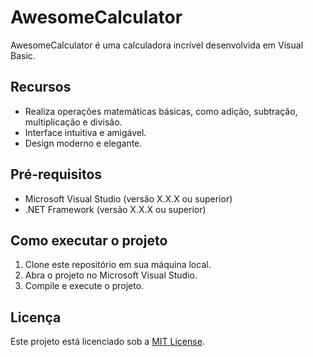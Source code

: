 # AwesomeCalculator

AwesomeCalculator é uma calculadora incrível desenvolvida em Visual Basic.

## Recursos

- Realiza operações matemáticas básicas, como adição, subtração, multiplicação e divisão.
- Interface intuitiva e amigável.
- Design moderno e elegante.

## Pré-requisitos

- Microsoft Visual Studio (versão X.X.X ou superior)
- .NET Framework (versão X.X.X ou superior)

## Como executar o projeto

1. Clone este repositório em sua máquina local.
2. Abra o projeto no Microsoft Visual Studio.
3. Compile e execute o projeto.


## Licença

Este projeto está licenciado sob a [MIT License](LICENSE).
